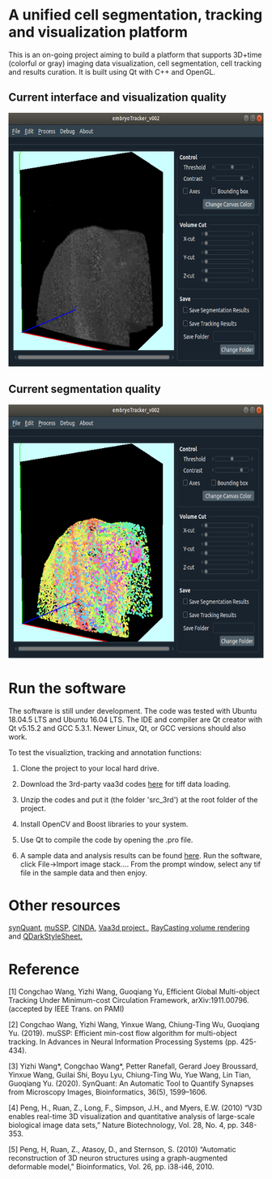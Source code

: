 # A unified cell segmentation, tracking and visualization platform
This is an on-going project aiming to build a platform that supports 3D+time (colorful or gray) imaging data visualization, cell segmentation, cell tracking and results curation. It is built using Qt with C++ and OpenGL.

## Current interface and visualization quality
<p align="center">
  <img height="500" src="imgs/org_im3d.png">
</p>

## Current segmentation quality
<p align="center">
  <img height="500" src="imgs/seg_res.png">
</p>


# Run the software
The software is still under development. The code was tested with Ubuntu 18.04.5 LTS and Ubuntu 16.04 LTS. The IDE and compiler are Qt creator with Qt v5.15.2 and GCC 5.3.1. Newer Linux, Qt, or GCC versions should also work.

To test the visualiztion, tracking and annotation functions:
1. Clone the project to your local hard drive.

2. Download the 3rd-party vaa3d codes [here](https://drive.google.com/file/d/1OZO8f1_ia27ccgzRlfL-i-3oZzX5O8QP/view?usp=sharing) for tiff data loading.

3. Unzip the codes and put it (the folder 'src_3rd') at the root folder of the project.

3. Install OpenCV and Boost libraries to your system.

4. Use Qt to compile the code by opening the .pro file.

5. A sample data and analysis results can be found [here](https://drive.google.com/file/d/1h4X6FDUYXzntEM5IVhjifqZODHooDw6E/view?usp=sharing). Run the software, click File->Import image stack.... From the prompt window, select any tif file in the sample data and then enjoy.

<!-- Here are the specs of the PC currently for software development for reference: CPU i5-6600 CPU @ 3.30GHz; Mem 48GB; GPU GeForce GTX 1050 Ti; Hard drive 2T SSD. -->


# Other resources
[synQuant](https://github.com/yu-lab-vt/SynQuant), [muSSP](https://github.com/yu-lab-vt/muSSP), [CINDA](https://github.com/yu-lab-vt/CINDA), [Vaa3d project.](https://github.com/Vaa3D), [RayCasting volume rendering](https://martinopilia.com/posts/2018/09/17/volume-raycasting.html) and [QDarkStyleSheet.](https://github.com/ColinDuquesnoy/QDarkStyleSheet)

# Reference

[1] Congchao Wang, Yizhi Wang, Guoqiang Yu, Efficient Global Multi-object Tracking Under Minimum-cost Circulation Framework, arXiv:1911.00796. (accepted by IEEE Trans. on PAMI)

[2] Congchao Wang, Yizhi Wang, Yinxue Wang, Chiung-Ting Wu, Guoqiang Yu. (2019). muSSP: Efficient min-cost flow algorithm for multi-object tracking. In Advances in Neural Information Processing Systems (pp. 425-434).

[3] Yizhi Wang*, Congchao Wang*, Petter Ranefall, Gerard Joey Broussard, Yinxue Wang, Guilai Shi, Boyu Lyu, Chiung-Ting Wu, Yue Wang, Lin Tian, Guoqiang Yu. (2020). SynQuant: An Automatic Tool to Quantify Synapses from Microscopy Images, Bioinformatics, 36(5), 1599–1606.

[4] Peng, H., Ruan, Z., Long, F., Simpson, J.H., and Myers, E.W. (2010) “V3D enables real-time 3D visualization and quantitative analysis of large-scale biological image data sets,” Nature Biotechnology, Vol. 28, No. 4, pp. 348-353.

[5] Peng, H, Ruan, Z., Atasoy, D., and Sternson, S. (2010) “Automatic reconstruction of 3D neuron structures using a graph-augmented deformable model,” Bioinformatics, Vol. 26, pp. i38-i46, 2010.
